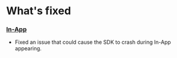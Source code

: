 # What's fixed

### [In-App](https://github.com/emartech/android-emarsys-sdk/wiki#3-inapp)

* Fixed an issue that could cause the SDK to crash during In-App appearing.